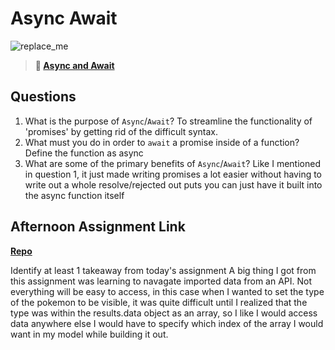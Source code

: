 # Async Await

![replace_me](https://codeworks.blob.core.windows.net/public/assets/img/illustrations/placeholder.svg)

> **📖 [Async and Await](https://codeworksacademy.com/fs-student-guide/resources/wk4/03-Async-Await)**

## Questions

1. What is the purpose of `Async`/`Await`?
To streamline the functionality of 'promises' by getting rid of the difficult syntax. 
2. What must you do in order to  `await` a promise inside of a function?
Define the function as async
3. What are some of the primary benefits of `Async`/`Await`?
Like I mentioned in question 1, it just made writing promises a lot easier without having to write out a whole resolve/rejected out puts you can just have it built into the async function itself

## Afternoon Assignment Link

**[Repo](https://github.com/devinwithoft/Pokedex)**

Identify at least 1 takeaway from today's assignment
A big thing I got from this assignment was learning to navagate imported data from an API. Not everything will be easy to access, in this case when I wanted to set the type of the pokemon to be visible, it was quite difficult until I realized that the type was within the results.data object as an array, so I like I would access data anywhere else I would have to specify which index of the array I would want in my model while building it out.
